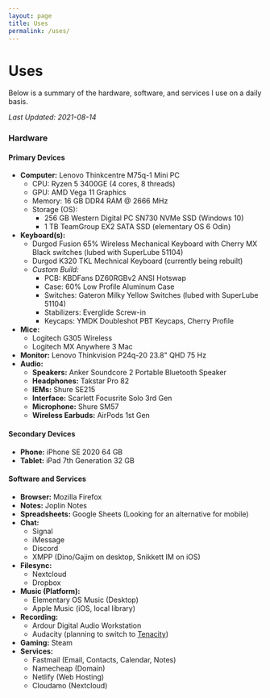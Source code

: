 ```yaml
---
layout: page
title: Uses
permalink: /uses/
---
```

# Uses

Below is a summary of the hardware, software, and services I use on a daily basis. 

*Last Updated: 2021-08-14*

### Hardware

#### Primary Devices
* **Computer:** Lenovo Thinkcentre M75q-1 Mini PC 
	+ CPU: Ryzen 5 3400GE (4 cores, 8 threads)
	+ GPU: AMD Vega 11 Graphics
	+ Memory: 16 GB DDR4 RAM @ 2666 MHz
	+ Storage (OS): 
		+ 256 GB Western Digital PC SN730 NVMe SSD (Windows 10)
		+ 1 TB TeamGroup EX2 SATA SSD (elementary OS 6 Odin)
* **Keyboard(s):**
	+ Durgod Fusion 65% Wireless Mechanical Keyboard with Cherry MX Black switches (lubed with SuperLube 51104)
	+ Durgod K320 TKL Mechnical Keyboard (currently being rebuilt) 
	+ *Custom Build:*
		+ PCB: KBDFans DZ60RGBv2 ANSI Hotswap
		+ Case: 60% Low Profile Aluminum Case
		+ Switches: Gateron Milky Yellow Switches (lubed with SuperLube 51104)
		+ Stabilizers: Everglide Screw-in
		+ Keycaps: YMDK Doubleshot PBT Keycaps, Cherry Profile
* **Mice:**
	+ Logitech G305 Wireless
	+ Logitech MX Anywhere 3 Mac 
* **Monitor:** Lenovo Thinkvision P24q-20 23.8" QHD 75 Hz
* **Audio:**
	+ **Speakers:** Anker Soundcore 2 Portable Bluetooth Speaker
	+ **Headphones:** Takstar Pro 82
	+ **IEMs:** Shure SE215
	+ **Interface:** Scarlett Focusrite Solo 3rd Gen
	+ **Microphone:** Shure SM57 
	+ **Wireless Earbuds:** AirPods 1st Gen

#### Secondary Devices

* **Phone:** iPhone SE 2020 64 GB
* **Tablet:** iPad 7th Generation 32 GB

#### Software and Services

* **Browser:** Mozilla Firefox
* **Notes:** Joplin Notes
* **Spreadsheets:** Google Sheets (Looking for an alternative for mobile)
* **Chat:**
	+ Signal
	+ iMessage
	+ Discord
	+ XMPP (Dino/Gajim on desktop, Snikkett IM on iOS)
* **Filesync:** 
	+ Nextcloud 
	+ Dropbox
* **Music (Platform):**
	+ Elementary OS Music (Desktop)
	+ Apple Music (iOS, local library)
* **Recording:**
	+ Ardour Digital Audio Workstation
	+ Audacity (planning to switch to [Tenacity](https://tenacityaudio.org/))
* **Gaming:** Steam
* **Services:**
	+ Fastmail (Email, Contacts, Calendar, Notes)
	+ Namecheap (Domain)
	+ Netlify (Web Hosting)
	+ Cloudamo (Nextcloud)
